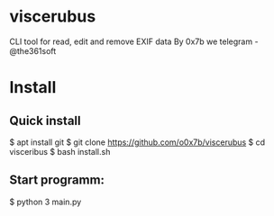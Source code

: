 # viscerubus
CLI tool for read, edit and remove EXIF data
By 0x7b
we telegram - @the361soft

# Install
## Quick install

$ apt install git 
$ git clone https://github.com/o0x7b/viscerubus 
$ cd visceribus
$ bash install.sh
## Start programm:
$ python 3 main.py



